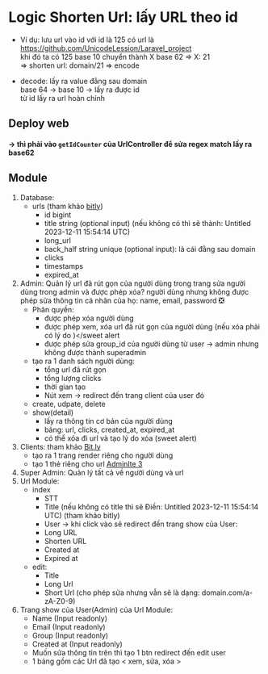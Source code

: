 # Logic Shorten Url: lấy URL theo id
- Ví dụ: lưu url vào id 
với id là 125 có url là https://github.com/UnicodeLession/Laravel_project  
khi đó ta có 125 base 10 chuyển thành X base 62
=> X: 21  
=> shorten url: domain/21
=> encode

- decode: lấy ra value đằng sau domain  
base 64 -> base 10 -> lấy ra được id   
từ id lấy ra url hoàn chỉnh

## Deploy web
#### -> thì phải vào `getIdCounter` của UrlController để sửa regex match lấy ra base62

## Module
1. Database:
   - urls (tham khảo [bitly](https://app.bitly.com))
     - id bigint
     - title string (optional input) (nếu không có thì sẽ thành: Untitled 2023-12-11 15:54:14 UTC)
     - long_url
     - back_half string unique (optional input): là cái đằng sau domain
     - clicks
     - timestamps
     - expired_at
2. Admin: Quản lý url đã rút gọn của người dùng trong trang sửa người dùng trong admin và được phép xóa? người dùng nhưng không được phép sửa thông tin cá nhân của họ: name, email, password ❎
   - Phân quyền:
     * được phép xóa người dùng
     * được phép xem, xóa url đã rút gọn của người dùng (nếu xóa phải có lý do <sweet alert>)</sweet alert
     * được phép sửa group_id của người dùng từ user -> admin nhưng không được thành superadmin
   - tạo ra 1 danh sách người dùng:
     * tổng url đã rút gọn
     * tổng lượng clicks
     * thời gian tạo
     * Nút xem -> redirect đến trang client của user đó 
   - create, udpate, delete
   - show(detail)
     * lấy ra thông tin cơ bản của người dùng
     * bảng: url, clicks, created_at, expired_at
     * có thể xóa đi url và tạo lý do xóa (sweet alert)
3. Clients: tham khảo [Bit.ly](https://app.bitly.com/Bnca3KjfUCo/links)
   - tạo  ra 1 trang render riêng cho người dùng
   - tạo 1 thẻ riêng cho url [Adminlte 3](https://adminlte.io/themes/v3/pages/layout/top-nav.html)
4. Super Admin: Quản lý tất cả về người dùng và url
5. Url Module: 
   - index
     - STT
     - Title (nếu không có title thì sẽ Điền: Untitled 2023-12-11 15:54:14 UTC) (tham khảo bitly)
     - User -> khi click vào sẽ redirect đến trang show của User:
     - Long URL
     - Shorten URL 
     - Created at
     - Expired at
   - edit:
     - Title
     - Long Url
     - Short Url (cho phép sửa nhưng vẫn sẽ là dạng: domain.com/a-zA-Z0-9)
6. Trang show của User(Admin) của Url Module:
    - Name (Input readonly)
    - Email (Input readonly)
    - Group (Input readonly)
    - Created at (Input readonly)
    - Muốn sửa thông tin trên thì tạo 1 btn redirect đến edit user
    - 1 bảng gồm các Url đã tạo < xem, sửa, xóa >
